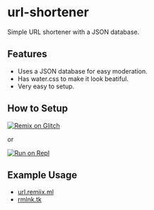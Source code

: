 # url-shortener

Simple URL shortener with a JSON database.

## Features

- Uses a JSON database for easy moderation.
- Has water.css to make it look beatiful.
- Very easy to setup.

## How to Setup

<a href="https://glitch.com/edit/#!/remix/url-shortener-template"><img src="https://cdn.glitch.com/2703baf2-b643-4da7-ab91-7ee2a2d00b5b%2Fremix-button.svg" alt="Remix on Glitch"/></a>

or

<a href="https://repl.it/glitch/url-shortener-template"><img src="https://repl.it/badge/github/remiixinc/url-shortener" alt="Run on Repl"/></a>

## Example Usage

- [url.remiix.ml](https://url.remiix.ml)
- [rmlnk.tk](https://rmlnk.tk)
